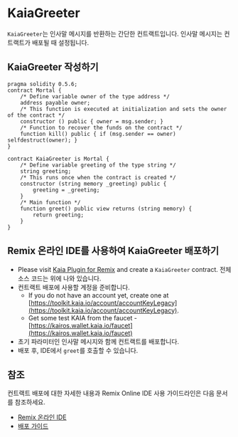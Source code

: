 # KaiaGreeter

`KaiaGreeter`는 인사말 메시지를 반환하는 간단한 컨트랙트입니다. 인사말 메시지는 컨트랙트가 배포될 때 설정됩니다.

## KaiaGreeter 작성하기 <a href="#writing-kaiagreeter" id="writing-kaiagreeter"></a>

```
pragma solidity 0.5.6;
contract Mortal {
    /* Define variable owner of the type address */
    address payable owner;
    /* This function is executed at initialization and sets the owner of the contract */
    constructor () public { owner = msg.sender; }
    /* Function to recover the funds on the contract */
    function kill() public { if (msg.sender == owner) selfdestruct(owner); }
}

contract KaiaGreeter is Mortal {
    /* Define variable greeting of the type string */
    string greeting;
    /* This runs once when the contract is created */
    constructor (string memory _greeting) public {
        greeting = _greeting;
    }
    /* Main function */
    function greet() public view returns (string memory) {
        return greeting;
    }
}
```

## Remix 온라인 IDE를 사용하여 KaiaGreeter 배포하기 <a href="#deploying-kaiagreeter-using-klaytn-ide" id="deploying-kaiagreeter-using-klaytn-ide"></a>

- Please visit [Kaia Plugin for Remix](https://ide.kaia.io) and create a `KaiaGreeter` contract. 전체 소스 코드는 위에 나와 있습니다.
- 컨트랙트 배포에 사용할 계정을 준비합니다.
  - If you do not have an account yet, create one at [https://toolkit.kaia.io/account/accountKeyLegacy](https://toolkit.kaia.io/account/accountKeyLegacy).
  - Get some test KAIA from the faucet - [https://kairos.wallet.kaia.io/faucet](https://kairos.wallet.kaia.io/faucet)
- 초기 파라미터인 인사말 메시지와 함께 컨트랙트를 배포합니다.
- 배포 후, IDE에서 `greet`를 호출할 수 있습니다.

## 참조 <a href="#references" id="references"></a>

컨트랙트 배포에 대한 자세한 내용과 Remix Online IDE 사용 가이드라인은 다음 문서를 참조하세요.

- [Remix 온라인 IDE](../../smart-contracts/ide-and-tools/ide-and-tools.md#klaytn-ide)
- [배포 가이드](../deploy/deploy.md)
